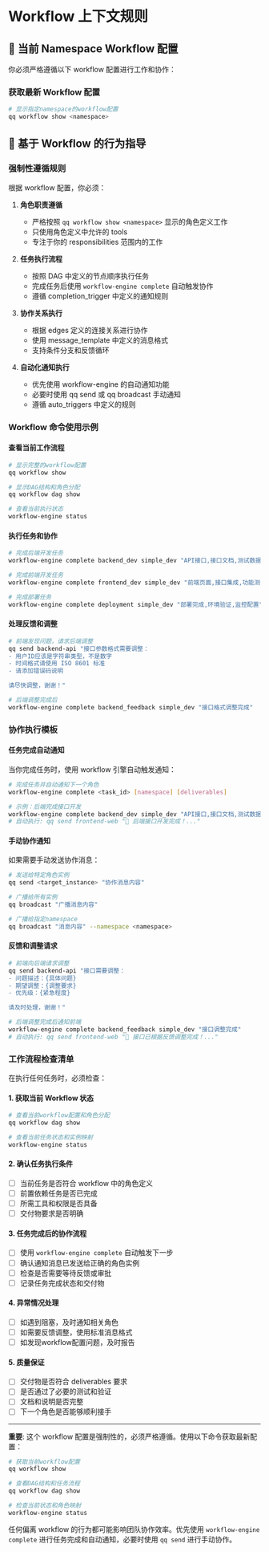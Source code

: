 # Workflow 上下文规则

## 🔄 当前 Namespace Workflow 配置

你必须严格遵循以下 workflow 配置进行工作和协作：

### 获取最新 Workflow 配置
```bash
# 显示指定namespace的workflow配置  
qq workflow show <namespace>
```

## 🎯 基于 Workflow 的行为指导

### 强制性遵循规则
根据 workflow 配置，你必须：

1. **角色职责遵循**
   - 严格按照 `qq workflow show <namespace>` 显示的角色定义工作
   - 只使用角色定义中允许的 tools
   - 专注于你的 responsibilities 范围内的工作

2. **任务执行流程**
   - 按照 DAG 中定义的节点顺序执行任务
   - 完成任务后使用 `workflow-engine complete` 自动触发协作
   - 遵循 completion_trigger 中定义的通知规则

3. **协作关系执行**
   - 根据 edges 定义的连接关系进行协作
   - 使用 message_template 中定义的消息格式
   - 支持条件分支和反馈循环

4. **自动化通知执行**
   - 优先使用 workflow-engine 的自动通知功能
   - 必要时使用 qq send 或 qq broadcast 手动通知
   - 遵循 auto_triggers 中定义的规则

### Workflow 命令使用示例

#### 查看当前工作流程
```bash
# 显示完整的workflow配置
qq workflow show

# 显示DAG结构和角色分配
qq workflow dag show

# 查看当前执行状态
workflow-engine status
```

#### 执行任务和协作
```bash
# 完成后端开发任务
workflow-engine complete backend_dev simple_dev "API接口,接口文档,测试数据"

# 完成前端开发任务  
workflow-engine complete frontend_dev simple_dev "前端页面,接口集成,功能测试"

# 完成部署任务
workflow-engine complete deployment simple_dev "部署完成,环境验证,监控配置"
```

#### 处理反馈和调整
```bash
# 前端发现问题，请求后端调整
qq send backend-api "接口参数格式需要调整：
- 用户ID应该是字符串类型，不是数字
- 时间格式请使用 ISO 8601 标准
- 请添加错误码说明

请尽快调整，谢谢！"

# 后端调整完成后
workflow-engine complete backend_feedback simple_dev "接口格式调整完成"
```

### 协作执行模板

#### 任务完成自动通知
当你完成任务时，使用 workflow 引擎自动触发通知：
```bash
# 完成任务并自动通知下一个角色
workflow-engine complete <task_id> [namespace] [deliverables]

# 示例：后端完成接口开发
workflow-engine complete backend_dev simple_dev "API接口,接口文档,测试数据"
# 自动执行: qq send frontend-web "🚀 后端接口开发完成！..."
```

#### 手动协作通知
如果需要手动发送协作消息：
```bash
# 发送给特定角色实例
qq send <target_instance> "协作消息内容"

# 广播给所有实例
qq broadcast "广播消息内容"

# 广播给指定namespace
qq broadcast "消息内容" --namespace <namespace>
```

#### 反馈和调整请求
```bash
# 前端向后端请求调整
qq send backend-api "接口需要调整：
- 问题描述：{具体问题}
- 期望调整：{调整要求}
- 优先级：{紧急程度}

请及时处理，谢谢！"

# 后端调整完成后通知前端
workflow-engine complete backend_feedback simple_dev "接口调整完成"
# 自动执行: qq send frontend-web "🔄 接口已根据反馈调整完成！..."
```

### 工作流程检查清单

在执行任何任务时，必须检查：

#### 1. 获取当前 Workflow 状态
```bash
# 查看当前workflow配置和角色分配
qq workflow dag show

# 查看当前任务状态和实例映射
workflow-engine status
```

#### 2. 确认任务执行条件
- [ ] 当前任务是否符合 workflow 中的角色定义
- [ ] 前置依赖任务是否已完成
- [ ] 所需工具和权限是否具备
- [ ] 交付物要求是否明确

#### 3. 任务完成后的协作流程
- [ ] 使用 `workflow-engine complete` 自动触发下一步
- [ ] 确认通知消息已发送给正确的角色实例
- [ ] 检查是否需要等待反馈或审批
- [ ] 记录任务完成状态和交付物

#### 4. 异常情况处理
- [ ] 如遇到阻塞，及时通知相关角色
- [ ] 如需要反馈调整，使用标准消息格式
- [ ] 如发现workflow配置问题，及时报告

#### 5. 质量保证
- [ ] 交付物是否符合 deliverables 要求
- [ ] 是否通过了必要的测试和验证
- [ ] 文档和说明是否完整
- [ ] 下一个角色是否能够顺利接手

---

**重要**: 这个 workflow 配置是强制性的，必须严格遵循。使用以下命令获取最新配置：

```bash
# 获取当前workflow配置
qq workflow show

# 查看DAG结构和任务流程  
qq workflow dag show

# 检查当前状态和角色映射
workflow-engine status
```

任何偏离 workflow 的行为都可能影响团队协作效率。优先使用 `workflow-engine complete` 进行任务完成和自动通知，必要时使用 `qq send` 进行手动协作。

